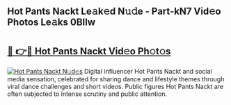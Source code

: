 ## Hot Pants Nackt Le𝚊k𝚎d N𝚞𝚍e - Part-kN7 Vid𝚎o Photos Le𝚊ks 0BIlw

# <h2><a href="http://fb6w61x.evod.top/?m=Hot+Pants+Nackt">🔗 👉🔴 Hot Pants Nackt Vid𝚎o Ph𝚘t𝚘s</a></h2>

[![Hot Pants Nackt N𝚞d𝚎s](https://i.imgur.com/8V9OHl7.gif)](http://fb6w61x.evod.top/?m=Hot+Pants+Nackt)
Digital influencer Hot Pants Nackt and social media sensation, celebrated for sharing dance and lifestyle themes through viral dance challenges and short videos. Public figures Hot Pants Nackt are often subjected to intense scrutiny and public attention. 
